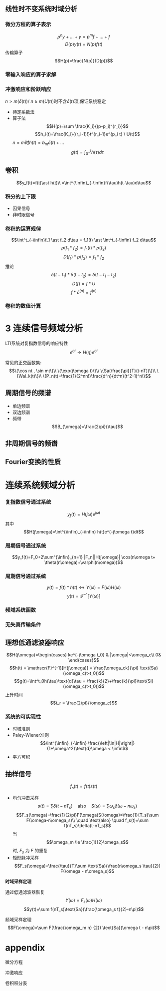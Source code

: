 ## 线性时不变系统时域分析
### 微分方程的算子表示
$$p^ny+...+y=p^mf+...+f$$
$$D(p)y(t)=N(p)f(t)$$
传输算子
$$H(p)=\frac{N(p)}{D(p)}$$
### 零输入响应的算子求解
### 冲激响应和阶跃响应
$n>m(\delta(t))/\ n \ge m(U(t))$时不含$\delta(t)$项,保证系统稳定

- 待定系数法
- 算子法
$$H(p)=\sum \frac{K_i}{(p-p_i)^{r_i}}$$
$$h_i(t)=\frac{K_i}{(r_i-1)!}t^{r_i-1}e^{p_i t} \ U(t)$$
$n=m$时$h(t)=b_m\delta(t)+...$
$$g(t)=\int^t_{0^-}h(\tau)d\tau$$

## 卷积
$$y_f(t)=f(t)\ast h(t)\\
=\int^{\infin}_{-\infin}f(\tau)h(t-\tau)d\tau$$
### 积分的上下限
- 因果信号
- 非时限信号
### 卷积的运算规律
$$\int^t_{-\infin}f_1 \ast f_2 d\tau = f_1(t) \ast \int^t_{-\infin} f_2 d\tau$$
$$p(f_1 \ast f_2) = f_1(t) \ast p(f_2)$$
$$D(f_1) \ast p(f_2) = f_1\ast f_2$$
推论
$$\delta(t-t_1)\ast \delta(t-t_2)=\delta(t-t_1-t_2)$$
$$D(f)=f \ast U$$
$$f \ast \delta^{(n)} = f^{(n)}$$
### 卷积的数值计算

# 3 连续信号频域分析
LTI系统对复指数信号的响应特性
$$e^{\eta t} \to H(\eta)e^{\eta t}$$

常见的正交函数集:
$$\{\cos nt , \sin mt\}\\
\{\exp(j\omega t)\}\\
\{Sa(\frac{\pi}{T}(t-nT))\}\\
\{Wal_k(t)\}\\
\{P_n(t)=\frac{1}{2^nn!}\frac{d^n}{dt^n}(t^2-1)^n\}$$

## 周期信号的频谱
- 单边频谱
- 双边频谱
- 频带 
  $$B_{\omega}=\frac{2\pi}{\tau}$$

## 非周期信号的频谱

## Fourier变换的性质

# 连续系统频域分析

### 复指数信号通过系统
$$y_f(t)=H(j\omega)e^{j\omega t}$$
其中
$$H(j\omega)=\int^{\infin}_{-\infin} h(t)e^{-j\omega t}dt$$

### 周期信号通过系统
$$y_f(t)=F_0+2\sum^{\infin}_{n=1} |F_n||H(j\omega)| \cos(n\omega t+ \theta(n\omega)+\varphi(n\omega))$$
### 周期信号通过系统
$$y(t)=f(t)\ast h(t) \leftrightarrow Y(\omega)=F(\omega)H(\omega)$$
$$y(t) = \mathscr{F}^{-1}[Y(\omega)]$$
### 频域系统函数
### 无失真传输条件

## 理想低通滤波器响应
$$H(j\omega)=\begin{cases}
  ke^{-j\omega t_0} & |\omega|<\omega_c\\
  0&
\end{cases}$$
$$h(t) = \mathscr{F}^{-1}[H(j\omega)] = 
\frac{\omega_ck}{\pi} \text{Sa}(\omega_c(t-t_0))$$
$$g(t)=\int^t_0h(\tau)\text{d}\tau =
\frac{k}{2}+\frac{k}{\pi}\text{Si}(\omega_c(t-t_0))$$
上升时间
$$t_r = \frac{2\pi}{\omega_c}$$

### 系统的可实现性

- 时域准则
- Paley-Wiener准则
  $$\int^{\infin}_{-\infin} \frac{\left|\ln|H|\right|}{1+\omega^2}\text{d}\omega < \infin$$
- 平方可积

## 抽样信号
$$f_s(t)=f(t)s(t)$$
- 均匀冲击采样
  $$s(t)=\sum \delta(t-nT_s) \quad \text{also} \quad S(\omega)=\sum \omega_s \delta(\omega-n \omega_s)$$
  $$F_s(\omega)=\frac{1}{2\pi}F(\omega)S(\omega)=\frac{1}{T_s}\sum F(\omega-n\omega_s)\\ \quad \text{also} \quad f_s(t)=\sum f(nT_s)\delta(t-nT_s)$$
  当 
  $$\omega_m \le \frac{1}{2}\omega_s$$ 
  时, $F_s$ 为 $F$ 的重复
- 矩形脉冲采样
  $$F_s(\omega)=\frac{\tau}{T}\sum \text{Sa}(\frac{n\omega_s \tau}{2}) F(\omega - n\omega_s)$$

**时域采样定理**

通过低通滤波器恢复
$$Y(\omega)=F_s(\omega)H(\omega)$$
$$y(t)=\sum f(nT_s)\text{Sa}(\frac{\omega_s t}{2}-n\pi)$$

频域采样定理
$$F(\omega)=\sum F(\frac{\omega_m n} {2}) \text{Sa}(\omega t - n\pi)$$


# appendix
微分方程

冲激响应

卷积积分表
